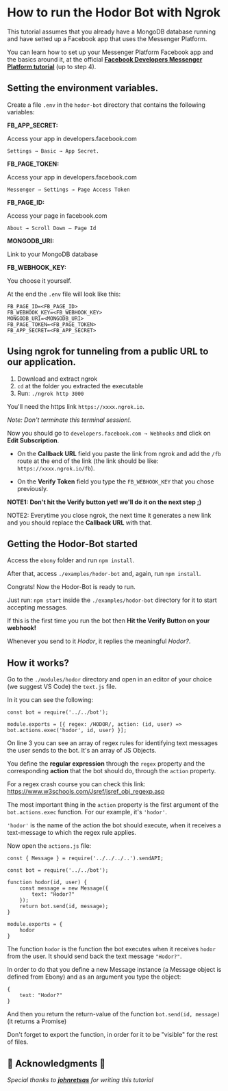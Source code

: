# How to run the Hodor Bot with Ngrok

This tutorial assumes that you already have a MongoDB database running and have setted up a Facebook app that uses the Messenger Platform. 

You can learn how to set up your Messenger Platform Facebook app and the basics around it, at the official [**Facebook Developers Messenger Platform tutorial**](https://developers.facebook.com/docs/messenger-platform/getting-started) (up to step 4).
## Setting the environment variables.

Create a file `.env` in the `hodor-bot` directory that contains the following 	variables:

**FB_APP_SECRET:**

Access your app in developers.facebook.com

`Settings → Basic → App Secret.`

**FB_PAGE_TOKEN:**
	
Access your app in developers.facebook.com

`Messenger → Settings → Page Access Token`

**FB_PAGE_ID:**

Access your page in facebook.com

`About → Scroll Down – Page Id`

**MONGODB_URI:**

Link to your MongoDB database

**FB_WEBHOOK_KEY:**

You choose it yourself.

At the end the `.env` file will look like this:

```
FB_PAGE_ID=<FB_PAGE_ID>
FB_WEBHOOK_KEY=<FB_WEBHOOK_KEY>
MONGODB_URI=<MONGODB_URI>
FB_PAGE_TOKEN=<FB_PAGE_TOKEN>
FB_APP_SECRET=<FB_APP_SECRET>
```

## Using ngrok for tunneling from a public URL to our application.

1. Download and extract ngrok 
2. `cd` at the folder you extracted the executable
3. Run: `./ngrok http 3000` 

You'll need the https link `https://xxxx.ngrok.io`. 

*Note: Don't terminate this terminal session!.* 

Now you should go to `developers.facebook.com → Webhooks` and click on **Edit Subscription**.

* On the **Callback URL** field you paste the link from ngrok and add the `/fb` route at the end of the link (the link should be like: `https://xxxx.ngrok.io/fb`). 

* On the **Verify Token** field you type the `FB_WEBHOOK_KEY` that you chose previously.

**NOTE1: Don't hit the Verify button yet! we'll do it on the next step ;)**

NOTE2: Everytime you close ngrok, the next time it generates a new link and you should replace the **Callback URL** with that.

## Getting the Hodor-Bot started

Access the `ebony` folder and run `npm install`. 

After that, access `./examples/hodor-bot` and, again, run `npm install`. 

Congrats! Now the Hodor-Bot is ready to run. 

Just run: `npm start` inside the `./examples/hodor-bot` directory for it to start accepting messages.

If this is the first time you run the bot then **Hit the Verify Button on your webhook!**

Whenever you send to it _Hodor_, it replies the meaningful _Hodor?_.

## How it works?

Go to the `./modules/hodor` directory and open in an editor of your choice (we suggest VS Code) the `text.js` file. 

In it you can see the following: 

```
const bot = require('../../bot');

module.exports = [{ regex: /HODOR/, action: (id, user) => bot.actions.exec('hodor', id, user) }];
```

On line 3 you can see an array of regex rules for identifying text messages the user sends to the bot. It's an array of JS Objects. 

You define the **regular expression** through the `regex` property and the corresponding **action** that the bot should do, through the `action` property.

For a regex crash course you can check this link:
https://www.w3schools.com/Jsref/jsref_obj_regexp.asp 

The most important thing in the `action` property is the first argument of the `bot.actions.exec` function. For our example, it's `'hodor'`. 
	
`'hodor'` is the name of the action the bot should execute, when it receives a text-message to which the regex rule applies.

Now open the `actions.js` file: 

```
const { Message } = require('../../../..').sendAPI;

const bot = require('../../bot');

function hodor(id, user) {
    const message = new Message({
        text: "Hodor?"
    });
    return bot.send(id, message);
}

module.exports = {
    hodor
}
```

The function `hodor` is the function the bot executes when it receives `hodor` from the user. It should send back the text message `"Hodor?"`. 

In order to do that you define a new Message instance (a Message object is defined from Ebony) and as an argument you type the object: 

```
{
	text: "Hodor?"
}
```

And then you return the return-value of the function `bot.send(id, message)` (it returns a Promise)

Don't forget to export the function, in order for it to be "visible" for the rest of files.

## :clap: Acknowledgments :clap:
_Special thanks to [**johnretsas**](https://github.com/johnretsas) for writing this tutorial_